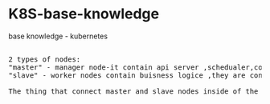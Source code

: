 # K8S-base-knowledge
base knowledge - kubernetes

<pre>  
2 types of nodes: 
"master" - manager node-it contain api server ,schedualer,controller manager(what happend in the cluster) and backing store.
"slave" - worker nodes contain buisness logice ,they are controlled by the naster node.

The thing that connect master and slave nodes inside of the cluster called "Virtual Network".

<pre>

<!-- https://www.youtube.com/watch?v=s_o8dwzRlu4  -->
